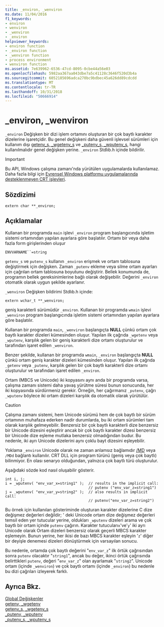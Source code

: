 ```yaml
---
title: _environ, _wenviron
ms.date: 11/04/2016
f1_keywords:
- environ
- wenviron
- _wenviron
- _environ
helpviewer_keywords:
- environ function
- _environ function
- _wenviron function
- process environment
- wenviron function
ms.assetid: 7e639962-6536-47cd-8095-0cbe44a56e03
ms.openlocfilehash: 5982aa367aa043dbe7a5c41128c3646f520d3b4a
ms.sourcegitcommit: 6052185696adca270bc9bdbec45a626dd89cdcdd
ms.translationtype: MT
ms.contentlocale: tr-TR
ms.lasthandoff: 10/31/2018
ms.locfileid: "50666914"
---
```

# <a name="environ-wenviron"></a>_environ, _wenviron

`_environ` Değişken bir dizi işlem ortamını oluşturan bir çok baytlı karakter dizelerine işaretçidir. Bu genel değişkeni daha güvenli işlevsel sürümleri için kullanım dışı [getenv_s, _wgetenv_s](../c-runtime-library/reference/getenv-s-wgetenv-s.md) ve [_putenv_s, _wputenv_s](../c-runtime-library/reference/putenv-s-wputenv-s.md), hangi kullanılmalıdır genel değişken yerine. `_environ` Stdlıb.h içinde bildirilir.

> [!IMPORTANT]
>  Bu API, Windows çalışma zamanı'nda yürütülen uygulamalarda kullanılamaz. Daha fazla bilgi için [Evrensel Windows platformu uygulamalarında desteklenmeyen CRT işlevleri](../cppcx/crt-functions-not-supported-in-universal-windows-platform-apps.md).

## <a name="syntax"></a>Sözdizimi

```
extern char **_environ;
```

## <a name="remarks"></a>Açıklamalar

Kullanan bir programda `main` işlevi `_environ` program başlangıcında işletim sistemi ortamından yapılan ayarlara göre başlatılır. Ortamı bir veya daha fazla form girişlerinden oluşur

`ENVVARNAME``=string`

`getenv_s` ve `putenv_s` kullanın `_environ` erişmek ve ortam tablosuna değiştirmek için değişken. Zaman `_putenv` ekleme veya silme ortam ayarları için çağrılan ortam tablosuna boyutunu değiştirir. Bellek konumunda de, programın bellek gereksinimlerine bağlı olarak değişebilir. Değerini `_environ` otomatik olarak uygun şekilde ayarlanır.

`_wenviron` Değişken bildirimi Stdlıb.h içinde:

```
extern wchar_t **_wenviron;
```

geniş karakterli sürümüdür `_environ`. Kullanan bir programda `wmain` işlevi `_wenviron` program başlangıcında işletim sistemi ortamından yapılan ayarlara göre başlatılır.

Kullanan bir programda `main`, `_wenviron` başlangıçta **NULL** çünkü ortam çok baytlı karakter dizeleri kümesinden oluşur. Yapılan ilk çağrıda `_wgetenv` veya `_wputenv`, karşılık gelen bir geniş karakterli dize ortamı oluşturulur ve tarafından işaret edilen `_wenviron`.

Benzer şekilde, kullanan bir programda `wmain`, `_environ` başlangıçta **NULL** çünkü ortam geniş karakter dizeleri kümesinden oluşur. Yapılan ilk çağrıda `_getenv` veya `_putenv`, karşılık gelen bir çok baytlı karakterli dize ortamı oluşturulur ve tarafından işaret edilen `_environ`.

Ortam (MBCS ve Unicode) iki kopyasını aynı anda bir programda varsa, çalışma zamanı sistemi daha yavaş yürütme süresi bunun sonucunda, her iki kopyasında sürdürmeniz gerekir. Örneğin, her çağırmanız `_putenv`, çağrı `_wputenv` böylece iki ortam dizeleri karşılık da otomatik olarak yürütülür.

> [!CAUTION]
>  Çalışma zamanı sistemi, hem Unicode sürümü hem de çok baytlı bir sürüm ortamının muhafaza ederken nadir durumlarda, bu iki ortam sürümleri tam olarak karşılık gelmeyebilir. Benzersiz bir çok baytlı karakterli dize benzersiz bir Unicode dizesini eşleştirir ancak bir çok baytlı karakter dizesi benzersiz bir Unicode dize eşleme mutlaka benzersiz olmadığından budur. Bu nedenle, iki ayrı Unicode dizelerini aynı çoklu bayt dizesini eşleyebilir.

Yoklama `_environ` Unicode olarak ne zaman anlamsız bağlamıdır [/MD](../build/reference/md-mt-ld-use-run-time-library.md) veya `/MDd` bağlantı kullanılır. CRT DLL için program türünü (geniş veya çok baytlı) bilinmiyor. En olası senaryo olduğundan, yalnızca çok baytlı türü oluşturulur.

Aşağıdaki sözde kod nasıl oluşabilir gösterir.

```
int i, j;
i = _wputenv( "env_var_x=string1" );  // results in the implicit call:
                                      // putenv ("env_var_z=string1")
j = _wputenv( "env_var_y=string2" );  // also results in implicit call:
                                      // putenv("env_var_z=string2")
```

Bu örnek için kullanılan gösteriminde oluşturan karakter dizelerine C dize değişmez değerleri değildir; ' deki Unicode ortam dize değişmez değerleri temsil eden yer tutucular yerine, oldukları `_wputenv` dizeleri arama ve çok baytlı bir ortam içinde `putenv` çağırın. Karakter tutucuları`x`'ve'`y`' iki ayrı Unicode olarak Ortam dizeleri benzersiz olarak geçerli MBCS karakter eşlemeyin. Bunun yerine, her ikisi de bazı MBCS karakter eşleyin '`z`' diğer bir deyişle denemesi dizeleri dönüştürmek için varsayılan sonucu.

Bu nedenle, ortamda çok baytlı değerini "`env_var_z`" ilk örtük çağrısından sonra `putenv` olacaktır "`string1`", ancak bu değer, ikinci örtük çağrısında belirttikleri `putenv`, değeri "`env_var_z`" olan ayarlamak "`string2`". Unicode ortam (içinde `_wenviron`) ve çok baytlı ortamı (içinde `_environ`) bu nedenle bu dizi çağrıları izleyerek farklı.

## <a name="see-also"></a>Ayrıca Bkz.

[Global Değişkenler](../c-runtime-library/global-variables.md)<br/>
[getenv, _wgetenv](../c-runtime-library/reference/getenv-wgetenv.md)<br/>
[getenv_s, _wgetenv_s](../c-runtime-library/reference/getenv-s-wgetenv-s.md)<br/>
[_putenv, _wputenv](../c-runtime-library/reference/putenv-wputenv.md)<br/>
[_putenv_s, _wputenv_s](../c-runtime-library/reference/putenv-s-wputenv-s.md)